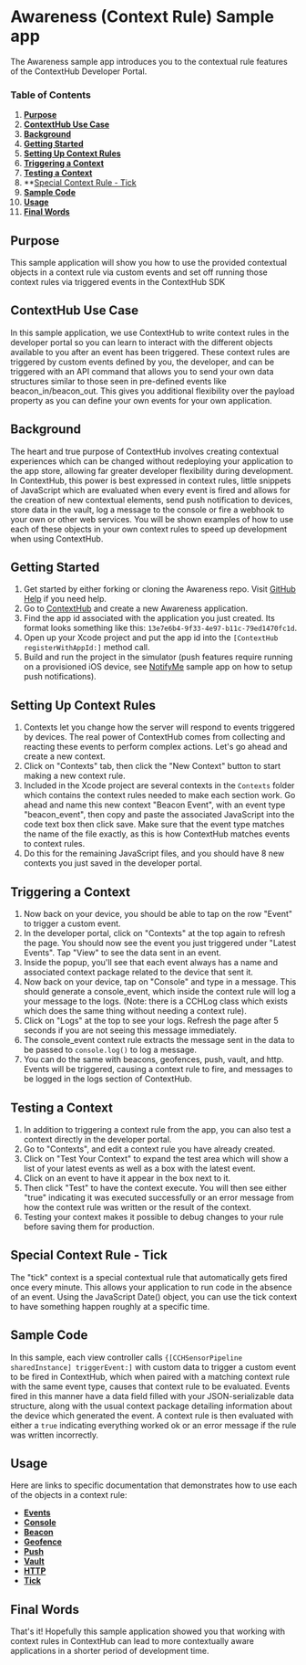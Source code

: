 # Awareness (Context Rule) Sample app

The Awareness sample app introduces you to the contextual rule features of the ContextHub Developer Portal.

### Table of Contents

1. **[Purpose](#purpose)**
2. **[ContextHub Use Case](#contexthub-use-case)**
3. **[Background](#background)**
4. **[Getting Started](#getting-started)**
5. **[Setting Up Context Rules](#creating-a-new-context)**
6. **[Triggering a Context](#triggering-a-context)**
7. **[Testing a Context](#testing-a-context)**
8. **[Special Context Rule - Tick](#special-context-rule-tick)
9. **[Sample Code](#sample-code)**
10. **[Usage](#usage)**
11. **[Final Words](#final-words)**

## Purpose
This sample application will show you how to use the provided contextual objects in a context rule via custom events and set off running those context rules via triggered events in the ContextHub SDK

## ContextHub Use Case
In this sample application, we use ContextHub to write context rules in the developer portal so you can learn to interact with the different objects available to you after an event has been triggered. These context rules are triggered by custom events defined by you, the developer, and can be triggered with an API command that allows you to send your own data structures similar to those seen in pre-defined events like beacon_in/beacon_out. This gives you additional flexibility over the payload property as you can define your own events for your own application.

## Background
The heart and true purpose of ContextHub involves creating contextual experiences which can be changed without redeploying your application to the app store, allowing far greater developer flexibility during development. In ContextHub, this power is best expressed in context rules, little snippets of JavaScript which are evaluated when every event is fired and allows for the creation of new contextual elements, send push notification to devices, store data in the vault, log a message to the console or fire a webhook to your own or other web services. You will be shown examples of how to use each of these objects in your own context rules to speed up development when using ContextHub.

## Getting Started
1. Get started by either forking or cloning the Awareness repo. Visit [GitHub Help](https://help.github.com/articles/fork-a-repo) if you need help.
2. Go to [ContextHub](http://app.contexthub.com) and create a new Awareness application.
3. Find the app id associated with the application you just created. Its format looks something like this: `13e7e6b4-9f33-4e97-b11c-79ed1470fc1d`.
4. Open up your Xcode project and put the app id into the `[ContextHub registerWithAppId:]` method call.
5. Build and run the project in the simulator (push features require running on a provisioned iOS device, see [NotifyMe](https://github.com/contexthub/notify-me) sample app on how to setup push notifications).

## Setting Up Context Rules
1. Contexts let you change how the server will respond to events triggered by devices. The real power of ContextHub comes from collecting and reacting these events to perform complex actions. Let's go ahead and create a new context.
2. Click on "Contexts" tab, then click the "New Context" button to start making a new context rule.
3. Included in the Xcode project are several contexts in the `Contexts` folder which contains the context rules needed to make each section work. Go ahead and name this new context "Beacon Event", with an event type "beacon_event", then copy and paste the associated JavaScript into the code text box then click save. Make sure that the event type matches the name of the file exactly, as this is how ContextHub matches events to context rules.
4. Do this for the remaining JavaScript files, and you should have 8 new contexts you just saved in the developer portal.

## Triggering a Context
1. Now back on your device, you should be able to tap on the row "Event" to trigger a custom event.
2. In the developer portal, click on "Contexts" at the top again to refresh the page. You should now see the event you just triggered under "Latest Events". Tap "View" to see the data sent in an event.
3. Inside the popup, you'll see that each event always has a name and associated context package related to the device that sent it.
3. Now back on your device, tap on "Console" and type in a message. This should generate a console_event, which inside the context rule will log a your message to the logs. (Note: there is a CCHLog class which exists which does the same thing without needing a context rule).
4. Click on "Logs" at the top to see your logs. Refresh the page after 5 seconds if you are not seeing this message immediately.
5. The console_event context rule extracts the message sent in the data to be passed to `console.log()` to log a message.
6. You can do the same with beacons, geofences, push, vault, and http. Events will be triggered, causing a context rule to fire, and messages to be logged in the logs section of ContextHub.

## Testing a Context
1. In addition to triggering a context rule from the app, you can also test a context directly in the developer portal.
2. Go to "Contexts", and edit a context rule you have already created.
3. Click on "Test Your Context" to expand the test area which will show a list of your latest events as well as a box with the latest event.
4. Click on an event to have it appear in the box next to it.
5. Then click "Test" to have the context execute. You will then see either "true" indicating it was executed successfully or an error message from how the context rule was written or the result of the context.
6. Testing your context makes it possible to debug changes to your rule before saving them for production.

## Special Context Rule - Tick
The "tick" context is a special contextual rule that automatically gets fired once every minute. This allows your application to run code in the absence of an event. Using the JavaScript Date() object, you can use the tick context to have something happen roughly at a specific time.

## Sample Code
In this sample, each view controller calls `{[CCHSensorPipeline sharedInstance] triggerEvent:]` with custom data to trigger a custom event to be fired in ContextHub, which when paired with a matching context rule with the same event type, causes that context rule to be evaluated. Events fired in this manner have a data field filled with your JSON-serializable data structure, along with the usual context package detailing information about the device which generated the event. A context rule is then evaluated with either a `true` indicating everything worked ok or an error message if the rule was written incorrectly.

## Usage

Here are links to specific documentation that demonstrates how to use each of the objects in a context rule:

- **[Events](/Docs/event_docs.md)**
- **[Console](/Docs/console_docs.md)**
- **[Beacon](/Docs/beacon_docs.md)**
- **[Geofence](/Docs/geofence_docs.md)**
- **[Push](/Docs/push_docs.md)**
- **[Vault](/Docs/vault_docs.md)**
- **[HTTP](/Docs/http_docs.md)**
- **[Tick](/Docs/tick_docs.md)**

## Final Words

That's it! Hopefully this sample application showed you that working with context rules in ContextHub can lead to more contextually aware applications in a shorter period of development time.